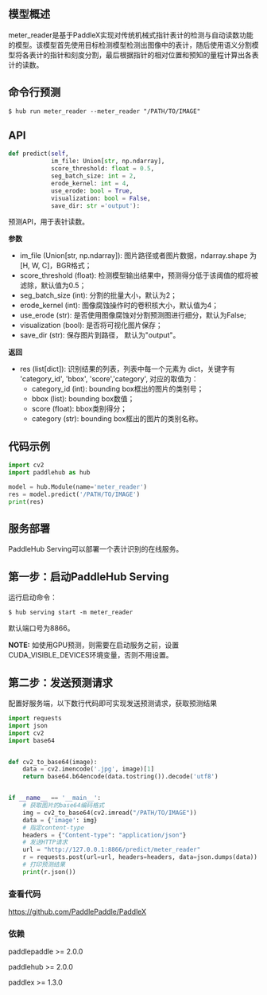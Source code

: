 ## 模型概述

meter_reader是基于PaddleX实现对传统机械式指针表计的检测与自动读数功能的模型。该模型首先使用目标检测模型检测出图像中的表计，随后使用语义分割模型将各表计的指针和刻度分割，最后根据指针的相对位置和预知的量程计算出各表计的读数。

## 命令行预测

```
$ hub run meter_reader --meter_reader "/PATH/TO/IMAGE"

```

## API

```python
def predict(self, 
            im_file: Union[str, np.ndarray], 
            score_threshold: float = 0.5, 
            seg_batch_size: int = 2, 
            erode_kernel: int = 4, 
            use_erode: bool = True, 
            visualization: bool = False, 
            save_dir: str ='output'):
```

预测API，用于表针读数。

**参数**

* im_file (Union\[str, np.ndarray\]): 图片路径或者图片数据，ndarray.shape 为 \[H, W, C\]，BGR格式；
* score\_threshold (float): 检测模型输出结果中，预测得分低于该阈值的框将被滤除，默认值为0.5；
* seg\_batch\_size (int): 分割的批量大小，默认为2；
* erode\_kernel (int): 图像腐蚀操作时的卷积核大小，默认值为4；
* use\_erode (str): 是否使用图像腐蚀对分割预测图进行细分，默认为False;
* visualization (bool): 是否将可视化图片保存；
* save_dir (str): 保存图片到路径， 默认为"output"。

**返回**

* res (list\[dict\]): 识别结果的列表，列表中每一个元素为 dict，关键字有 'category\_id', 'bbox', 'score','category', 对应的取值为：
  * category\_id (int): bounding box框出的图片的类别号；
  * bbox (list): bounding box数值；
  * score (float): bbox类别得分；
  * category (str):  bounding box框出的图片的类别名称。


## 代码示例

```python
import cv2
import paddlehub as hub

model = hub.Module(name='meter_reader')
res = model.predict('/PATH/TO/IMAGE')
print(res)
```

## 服务部署

PaddleHub Serving可以部署一个表计识别的在线服务。

## 第一步：启动PaddleHub Serving

运行启动命令：

```shell
$ hub serving start -m meter_reader
```

默认端口号为8866。

**NOTE:** 如使用GPU预测，则需要在启动服务之前，设置CUDA_VISIBLE_DEVICES环境变量，否则不用设置。

## 第二步：发送预测请求

配置好服务端，以下数行代码即可实现发送预测请求，获取预测结果

```python
import requests
import json
import cv2
import base64


def cv2_to_base64(image):
    data = cv2.imencode('.jpg', image)[1]
    return base64.b64encode(data.tostring()).decode('utf8')


if __name__ == '__main__':
    # 获取图片的base64编码格式
    img = cv2_to_base64(cv2.imread("/PATH/TO/IMAGE"))
    data = {'image': img}
    # 指定content-type
    headers = {"Content-type": "application/json"}
    # 发送HTTP请求
    url = "http://127.0.0.1:8866/predict/meter_reader"
    r = requests.post(url=url, headers=headers, data=json.dumps(data))
    # 打印预测结果
    print(r.json())
```

### 查看代码

https://github.com/PaddlePaddle/PaddleX


### 依赖

paddlepaddle >= 2.0.0

paddlehub >= 2.0.0

paddlex >= 1.3.0


